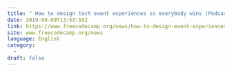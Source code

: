 ```yaml
---
title: " How to design tech event experiences so everybody wins (Podcast) "
date: 2019-09-09T13:53:55Z
link: https://www.freecodecamp.org/news/how-to-design-event-experiences/?utm_medium=RSS&utm_source=news.12bit.vn
site: www.freecodecamp.org/news
language: English
category:
  -   
draft: false
---
```

